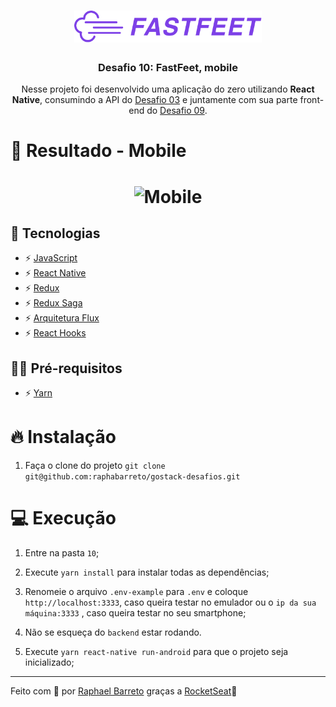 <h1 align="center">
  <img alt="Fastfeet" title="Fastfeet" src="../.github/logo.png" width="300px" />
</h1>


<h3 align="center">Desafio 10: FastFeet, mobile</h3>

<p align="center">Nesse projeto foi desenvolvido uma aplicação do zero utilizando <strong>React Native</strong>, consumindo a API do <a href="https://github.com/raphabarreto/gostack-desafios/tree/master/03">Desafio 03</a> e juntamente com sua parte front-end do <a href="https://github.com/raphabarreto/gostack-desafios/tree/master/09">Desafio 09</a>.</p>


# 📱 Resultado - Mobile
<h1 align="center">
    <img alt="Mobile" title="#delicinha" src="../.github/mobile.gif" width="250px"/>
</h1>

## 🚀 Tecnologias

- ⚡ [JavaScript](https://skylab.rocketseat.com.br/journey/starter)
- ⚡ [React Native](https://pt-br.reactjs.org/)
- ⚡ [Redux](https://redux.js.org/)
- ⚡ [Redux Saga](https://redux-saga.js.org/)
- ⚡ [Arquitetura Flux](https://facebook.github.io/flux/)
- ⚡ [React Hooks](https://pt-br.reactjs.org/docs/hooks-intro.html)

## ✋🏻 Pré-requisitos

- ⚡ [Yarn](https://yarnpkg.com/pt-BR/docs/install)

# 🔥 Instalação
1. Faça o clone do projeto `git clone git@github.com:raphabarreto/gostack-desafios.git`

# 💻 Execução
1. Entre na pasta `10`;

2. Execute `yarn install` para instalar todas as dependências;
3. Renomeie o arquivo `.env-example` para `.env` e coloque `http://localhost:3333`, caso queira testar no emulador ou o `ip da sua máquina:3333` , caso queira testar no seu smartphone;
4. Não se esqueça do `backend` estar rodando.
5. Execute `yarn react-native run-android` para que o projeto seja inicializado;
---

Feito com 💖 por [Raphael Barreto](https://www.linkedin.com/in/raphael-barreto-15631747/)
graças a [RocketSeat](https://rocketseat.com.br/)🚀

